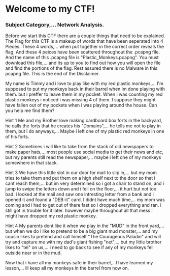# Welcome to my CTF!
### Subject Category,... Network Analysis.

Before we start this CTF there are a couple things that need to be explained.
The Flag for this CTF is a makeup of words that have been seperated into 4 Pieces.
These 4 words,... when put together in the correct order reveals the flag.
And these 4 peices have been scattered throughout the .pcapng file.
And the name of this .pcapng file is "Plastic_Monkeys.pcapng".
You must download this file,... and its up to you to find out how you will open the file and find the portions of the flag.
Rest assured there is no Malware in this pcapng file.
This is the end of the Disclaimer.




My name is Timmy and i love to play like with my red plastic monkeys,... I'm supposed to put my monkeys back in their barrel when im done playing with them.
but i preffer to leave them in my pocket. 
When i was counting my red plastic monkeys i noticed i was missing 4 of them.
I suppose they might have fallen out of my pockets when i was playing around the house.
Can you help me find them?

Hint 1
Me and my Brother love making cardboard box forts in the backyard, he calls the forts that he creates his "Domains",... he tells me not to play in them, but 
i do anyways,... Maybe i left one of my plastic red monkeys in one of his forts.

Hint 2
Sometimes i will like to take from the stack of old newspapers to make paper hats,... most people use social media to get their news and etc, but my parents 
still read the newspaper,... maybe i left one of my monkeys somewhere in that stack.

Hint 3
We have this little slot in our door for mail to slip in,... but my mom tries to take them and put them on a high shelf next to the door so that i cant 
reach them,... but im very determined so i got a chair to stand on, and i jump to swipe the letters down and i fell on the floor,... it hurt but not too 
bad. i looked at the mail and saw one intresting letter from a bank and i opened it and found a "DEB-it" card. I didnt have much time,... my mom was coming 
and i had to get out of there fast so i dropped everything and ran. i still got in trouble for it later. however maybe throughout all that mess i might have 
dropped my red plastic monkey.

Hint 4
My parents dont like it when we play in the "MUD" in the front yard,... but when we do i like to pretend to be a big giant mud monster,... and my cousin
likes to pretend and call himself "The Courageous Paladin" and will try and capture me with my dad's giant fishing "net",... but my little brother likes to 
"tel" on  us,... i need to go back to see if any of my monkeys fell outside near or in the mud.

Now that i have all my monkeys safe in their barrel,...I have learned my lesson,... ill keep all my monkeys in the barrel from now on.

